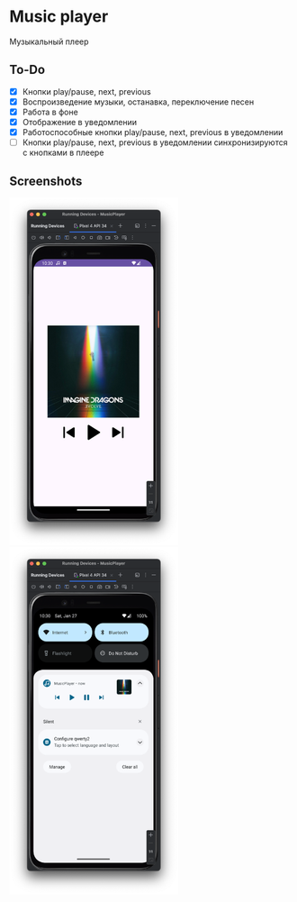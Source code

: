 # Music player
Музыкальный плеер

## To-Do
- [x] Кнопки play/pause, next, previous
- [x] Воспроизведение музыки, останавка, переключение песен
- [x] Работа в фоне
- [x] Отображение в уведомлении
- [x] Работоспособные кнопки play/pause, next, previous в уведомлении
- [ ] Кнопки play/pause, next, previous в уведомлении синхронизируются с кнопками в плеере

## Screenshots

<img src="https://github.com/bogdash/MusicPlayer/blob/master/Screenshots/1.png" width="300"> <img src="https://github.com/bogdash/MusicPlayer/blob/master/Screenshots/2.png" width="300">
